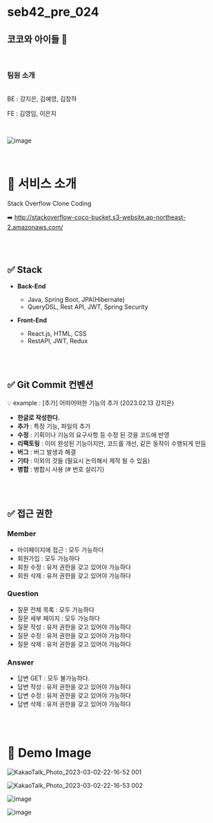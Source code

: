 # seb42_pre_024
## 코코와 아이들 🐢

<br>

### 팀원 소개

<br>
BE : 강지은, 김예영, 김창하

<br>

FE : 김영임, 이은지

<br>

![image](https://user-images.githubusercontent.com/48430781/222381240-5d7d9914-68b0-4b52-a614-8cf463ee94c6.png)


<br>

# 📣 서비스 소개
Stack Overflow Clone Coding 

 ➡️ http://stackoverflow-coco-bucket.s3-website.ap-northeast-2.amazonaws.com/

<br><br>

## ✅ **Stack**

- **Back-End**
    - Java, Spring Boot, JPA(Hibernate)
    - QueryDSL, Rest API, JWT, Spring Security
    
- **Front-End**
    - React.js, HTML, CSS
    - RestAPI, JWT, Redux

<br><br>


## ✅ **Git Commit 컨벤션**

💡 example : [추가] 어떠어떠한 기능의 추가 (2023.02.13 강지은)

- **한글로 작성한다.**
- **추가** : 특정 기능, 파일의 추가
- **수정** :  기획이나 기능의 요구사항 등 수정 된 것을 코드에 반영
- **리팩토링** : 이미 완성된 기능이지만, 코드를 개선, 같은 동작이 수행되게 만듬
- **버그** : 버그 발생과 해결
- **기타** : 이외의 것들  (필요시 논의해서 제작 될 수 있음)
- **병합** : 병합시 사용 (# 번호 살리기)

<br><br>

## ✅ 접근 권한

### Member
- 마이페이지에 접근 : 모두 가능하다
- 회원가입 : 모두 가능하다
- 회원 수정 : 유저 권한을 갖고 있어야 가능하다
- 회원 삭제 : 유저 권한을 갖고 있어야 가능하다

### Question
- 질문 전체 목록 : 모두 가능하다
- 질문 세부 페이지 : 모두 가능하다
- 질문 작성 : 유저 권한을 갖고 있어야 가능하다
- 질문 수정 : 유저 권한을 갖고 있어야 가능하다
- 질문 삭제 : 유저 권한을 갖고 있어야 가능하다

### Answer
- 답변 GET : 모두 불가능하다.
- 답변 작성 : 유저 권한을 갖고 있어야 가능하다
- 답변 수정 : 유저 권한을 갖고 있어야 가능하다
- 답변 삭제 : 유저 권한을 갖고 있어야 가능하다

<br><br>



# 🎨 Demo Image
![KakaoTalk_Photo_2023-03-02-22-16-52 001](https://user-images.githubusercontent.com/48430781/222602059-1d01a739-7b9f-4eb3-84ac-723bd0dc4083.jpeg)



![KakaoTalk_Photo_2023-03-02-22-16-53 002](https://user-images.githubusercontent.com/48430781/222602157-23b3f479-b981-4540-b5c2-b9606bd4308a.jpeg)


![image](https://user-images.githubusercontent.com/48430781/222602361-2e3393dc-8a77-4765-a319-22c197d9148e.png)

![image](https://user-images.githubusercontent.com/48430781/222602407-b84118ff-c550-44e2-b503-3c34682a036b.png)








<br><br>
